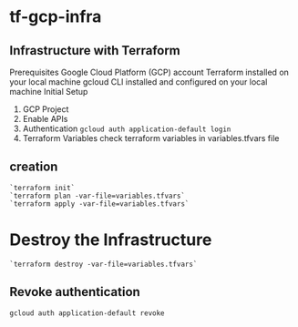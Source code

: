 # tf-gcp-infra

## Infrastructure with Terraform

Prerequisites
Google Cloud Platform (GCP) account
Terraform installed on your local machine
gcloud CLI installed and configured on your local machine
Initial Setup
1. GCP Project
2. Enable APIs
3. Authentication
    `gcloud auth application-default login`
4. Terraform Variables
   check terraform variables in variables.tfvars file
   
## creation
    `terraform init`
    `terraform plan -var-file=variables.tfvars`
    `terraform apply -var-file=variables.tfvars`


# Destroy the Infrastructure

    `terraform destroy -var-file=variables.tfvars`


## Revoke authentication

`gcloud auth application-default revoke`